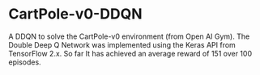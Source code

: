 # CartPole-v0-DDQN

A DDQN to solve the CartPole-v0 environment (from Open AI Gym). The Double Deep Q Network was implemented using the Keras API from TensorFlow 2.x. So far It has achieved an average reward of 151 over 100 episodes.
